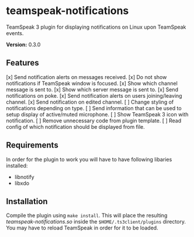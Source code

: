 # teamspeak-notifications
TeamSpeak 3 plugin for displaying notifications on Linux upon TeamSpeak events.

**Version:** 0.3.0

## Features
[x] Send notification alerts on messages received.
[x] Do not show notifications if TeamSpeak window is focused.
[x] Show which channel message is sent to.
[x] Show which server message is sent to.
[x] Send notifications on poke.
[x] Send notification alerts on users joining/leaving channel.
[x] Send notification on edited channel.
[ ] Change styling of notifications depending on type.
[ ] Send information that can be used to setup display of active/muted
microphone.
[ ] Show TeamSpeak 3 icon with notification. 
[ ] Remove unnecessary code from plugin template.
[ ] Read config of which notification should be displayed from file.

## Requirements
In order for the plugin to work you will have to have following libaries
installed:

- libnotify
- libxdo

## Installation
Compile the plugin using `make install`.
This will place the resulting *teamspeak-notifications.so* inside the 
`$HOME/.ts3client/plugins` directory.
You may have to reload TeamSpeak in order for it to be loaded.

